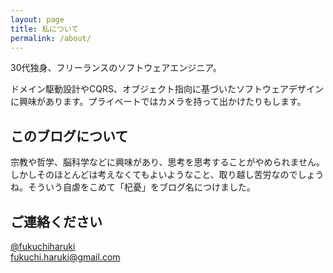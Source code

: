 ```yaml
---
layout: page
title: 私について
permalink: /about/
---
```


30代独身、フリーランスのソフトウェアエンジニア。

ドメイン駆動設計やCQRS、オブジェクト指向に基づいたソフトウェアデザインに興味があります。プライベートではカメラを持って出かけたりもします。

このブログについて
----

宗教や哲学、脳科学などに興味があり、思考を思考することがやめられません。しかしそのほとんどは考えなくてもよいようなこと、取り越し苦労なのでしょうね。そういう自虐をこめて「杞憂」をブログ名につけました。

ご連絡ください
----

[@fukuchiharuki](https://twitter.com/fukuchiharuki)  
[fukuchi.haruki@gmail.com](mailto:fukuchi.haruki@gmail.com)
